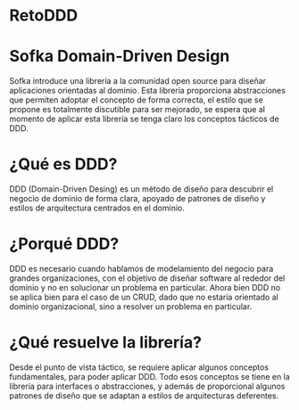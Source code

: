 # RetoDDD

# Sofka Domain-Driven Design
Sofka introduce una librería a la comunidad open source para diseñar aplicaciones orientadas al dominio. Esta librería proporciona abstracciones que permiten adoptar el concepto de forma correcta, el estilo que se propone es totalmente discutible para ser mejorado, se espera que al momento de aplicar esta librería se tenga claro los conceptos tácticos de DDD.

# ¿Qué es DDD?
DDD (Domain-Driven Desing) es un método de diseño para descubrir el negocio de dominio de forma clara, apoyado de patrones de diseño y estilos de arquitectura centrados en el dominio.

# ¿Porqué DDD?
DDD es necesario cuando hablamos de modelamiento del negocio para grandes organizaciones, con el objetivo de diseñar software al rededor del dominio y no en solucionar un problema en particular. Ahora bien DDD no se aplica bien para el caso de un CRUD, dado que no estaría orientado al dominio organizacional, sino a resolver un problema en particular.

# ¿Qué resuelve la librería?
Desde el punto de vista táctico, se requiere aplicar algunos conceptos fundamentales, para poder aplicar DDD. Todo esos conceptos se tiene en la librería para interfaces o abstracciones, y además de proporcional algunos patrones de diseño que se adaptan a estilos de arquitecturas deferentes.

